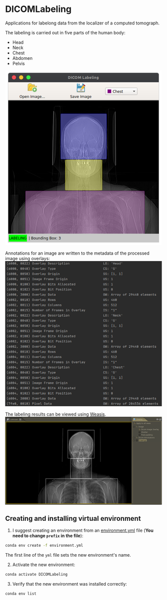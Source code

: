# DICOMLabeling
Applications for labelong data from the localizer of a computed tomograph.

The labeling is carried out in five parts of the human body:
* Head
* Neck
* Chest
* Abdomen
* Pelvis

![DICOMLabeling](https://github.com/AlexeyPopov1997/DICOMLabeling/blob/master/pictures/labeling.png?raw=true)

Annotations for an image are written to the metadata of the processed image using overlays:
![Metadata](https://github.com/AlexeyPopov1997/DICOMLabeling/blob/master/pictures/metadata.png?raw=true)

The labeling results can be viewed using [Weasis](https://github.com/nroduit/Weasis).
![Metadata](https://github.com/AlexeyPopov1997/DICOMLabeling/blob/master/pictures/result.png?raw=true)

## Creating and installing virtual environment
1. I suggest creating an environment from an [environment.yml](https://github.com/AlexeyPopov1997/DICOMLabeling/blob/master/environment.yml) file (**You need to change `prefix` in the file**):
```sh
conda env create -f environment.yml
```

The first line of the `yml` file sets the new environment's name.

2. Activate the new environment: 
```sh
conda activate DICOMLabeling
```

3. Verify that the new environment was installed correctly: 
```sh
conda env list
```
